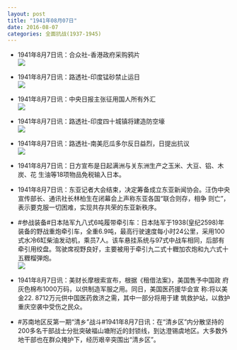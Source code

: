 ```yaml
---
layout: post
title: "1941年08月07日"
date: 2016-08-07
categories: 全面抗战(1937-1945)
---
```


<meta name="referrer" content="no-referrer" />

- 1941年8月7日讯：合众社-香港政府采购鸦片 <br/><img src="https://ww2.sinaimg.cn/large/aca367d8jw1f6lkv0psnyj204z0k4jsq.jpg" />

- 1941年8月7日讯：路透社-印度锰砂禁止运日 <br/><img src="https://ww2.sinaimg.cn/large/aca367d8jw1f6lj40vsaoj2062075aam.jpg" />

- 1941年8月7日讯：中央日报主张征用国人所有外汇 <br/><img src="https://ww4.sinaimg.cn/large/aca367d8jw1f6lhdn6v3sj20ga0e5adm.jpg" />

- 1941年8月7日讯：路透社-印度四十城镇将建造防空壕 <br/><img src="https://ww1.sinaimg.cn/large/aca367d8jw1f6lfnld5lyj209w0kgwh7.jpg" />

- 1941年8月7日讯：路透社-南美厄瓜多尔反日益烈，日提出抗议 <br/><img src="https://ww2.sinaimg.cn/large/aca367d8jw1f6lag7i4m6j20bb06vt9t.jpg" />

- 1941年8月7日讯：日方宣布是日起满洲与关东洲生产之玉米、大豆、铝、木炭、花 生油等18项物品免税输入日本。 

- 1941年8月7日讯：东亚记者大会结束，决定筹备成立东亚新闻协会。汪伪中央 宣传部长、通讯社长林柏生在闭幕会上声称东亚各国“联合则存，相争 则亡”，表示要克服一切困难，实现共存共荣的东亚新秩序。 

- #参战装备#日本陆军九八式6吨履带牵引车：日本陆军于1938(皇纪2598)年装备的野战重炮牵引车，全重6.9吨，最高行驶速度每小时24公里，采用100式水冷6缸柴油发动机，乘员7人。该车悬挂系统与97式中战车相同，后部有牵引用绞盘。驾驶席视野良好，主要被用于牵引九二式十糎加农炮和九六式十五糎榴弾炮。 <br/><img src="https://ww4.sinaimg.cn/large/aca367d8jw1f6kyatw3o0j208v17zjwh.jpg" />

- 1941年8月7日讯：美财长摩根索宣布，根据《租借法案》，美国售予中国政 府灰色棉布1000万码，以供制造军服之用。同日，美国医药援华会宣 称:将以美金22. 8712万元供中国医药救济之需，其中一部分将用于建 筑救护站，以救护重庆空袭中受伤之民众。 

- #苏南地区反第一期“清乡”战斗#1941年8月7日讯：在“清乡区”内分散坚持的200多名干部战士分批突破福山塘附近的封锁线，到达澄锡虞地区。大多数外地干部也在群众掩护下，经历艰辛突围出“清乡区”。 

